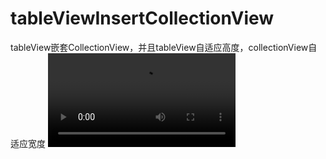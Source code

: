 # tableViewInsertCollectionView
tableView嵌套CollectionView，并且tableView自适应高度，collectionView自适应宽度
![视频](https://github.com/Tomous/tableViewInsertCollectionView/blob/master/%E6%9C%AA%E5%91%BD%E5%90%8D.mov)

